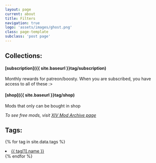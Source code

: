 ```yaml
---
layout: page
current: about
title: Filters
navigation: true
logo: 'assets/images/ghost.png'
class: page-template
subclass: 'post page'
---
```


## Collections:

#### [subscription]({{ site.baseurl }}tag/subscription)
Monthly rewards for patreon/boosty. When you are subscribed, you have access to all of these :>
#### [shop]({{ site.baseurl }}tag/shop)
Mods that only can be bought in shop

*To see free mods, visit [XIV Mod Archive page](https://www.xivmodarchive.com/user/111283)*

## Tags:

{% for tag in site.data.tags %}
<li><a href="{{ site.baseurl }}tag/{{ tag[1].name }}">{{ tag[1].name }}</a></li>
{% endfor %}